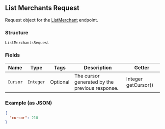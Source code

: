 ## List Merchants Request

Request object for the [ListMerchant](#endpoint-listmerchant) endpoint.

### Structure

`ListMerchantsRequest`

### Fields

| Name | Type | Tags | Description | Getter |
|  --- | --- | --- | --- | --- |
| `Cursor` | `Integer` | Optional | The cursor generated by the previous response. | Integer getCursor() |

### Example (as JSON)

```json
{
  "cursor": 210
}
```

